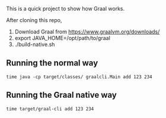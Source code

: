 This is a quick project to show how Graal works.

After cloning this repo,

  1. Download Graal from https://www.graalvm.org/downloads/
  1. export JAVA_HOME=/opt/path/to/graal
  1. ./build-native.sh

## Running the normal way
`time java -cp target/classes/ graalcli.Main add 123 234`

## Running the Graal native way
`time target/graal-cli add 123 234`

